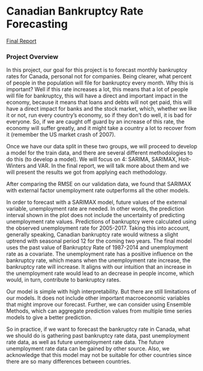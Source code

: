 # Canadian Bankruptcy Rate Forecasting

[Final Report](Canadian-bankruptcy-rate-predict.pdf)

### Project Overview
In this project, our goal for this project is to forecast monthly bankruptcy rates for Canada, personal not for companies. Being clearer, what percent of people in the population will file for bankruptcy every month. Why this is important? Well if this rate increases a lot, this means that a lot of people will file for bankruptcy, this will have a direct and important impact in the economy, because it means that loans and debts will not get paid, this will have a direct impact for banks and the stock market, which, whether we like it or not, run every country’s economy, so if they don’t do well, it is bad for everyone. So, if we are caught off guard by an increase of this rate, the economy will suffer greatly, and it might take a country a lot to recover from it (remember the US market crash of 2007).

Once we have our data split in these two groups, we will proceed to develop a model for the train data, and there are several different methodologies to do this (to develop a model). We will focus on 4: SARIMA, SARIMAX, Holt-Winters and VAR. In the final report, we will talk more about them and we will present the results we got from applying each methodology.

After comparing the RMSE on our validation data, we found that SARIMAX with external factor unemployment rate outperforms all the other models.

In order to forecast with a SARIMAX model, future values of the external variable, unemployment rate are needed. In other words, the prediction interval shown in the plot does not include the uncertainty of predicting unemployment rate values. Predictions of bankruptcy were calculated using the observed unemployment rate for 2005-2017. Taking this into account, generally speaking, Canadian bankruptcy rate would witness a slight uptrend with seasonal period 12 for the coming two years.
The final model uses the past value of Bankruptcy Rate of 1987-2014 and unemployment rate as a covariate. The unemployment rate has a positive influence on the bankruptcy rate, which means when the unemployment rate increase, the bankruptcy rate will increase. It aligns with our intuition that an increase in the unemployment rate would lead to an decrease in people income, which would, in turn, contribute to bankruptcy rates.

Our model is simple with high interpretability. But there are still limitations of our models. It does not include other important macroeconomic variables that might improve our forecast. Further, we can consider using Ensemble Methods, which can aggregate prediction values from multiple time series models to give a better prediction.

So in practice, if we want to forecast the bankruptcy rate in Canada, what we should do is gathering past bankruptcy rate data, past unemployment rate data, as well as future unemployment rate data. The future unemployment rate data can be gained by other source. Also, we acknowledge that this model may not be suitable for other countries since there are so many differences between countries.

